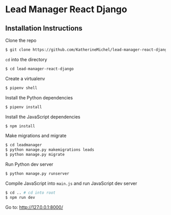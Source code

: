 # Lead Manager React Django

## Installation Instructions

Clone the repo

```bash
$ git clone https://github.com/KatherineMichel/lead-manager-react-django/
```

`cd` into the directory

```bash
$ cd lead-manager-react-django
```

Create a virtualenv

```bash
$ pipenv shell
```

Install the Python dependencies

```bash
$ pipenv install
```

Install the JavaScript dependencies

```bash
$ npm install
```

Make migrations and migrate

```bash
$ cd leadmanager
$ python manage.py makemigrations leads
$ python manage.py migrate
```

Run Python dev server

```bash
$ python manage.py runserver
```

Compile JavaScript into `main.js` and run JavaScript dev server

```bash
$ cd .. # cd into root
$ npm run dev
```

Go to: http://127.0.0.1:8000/
